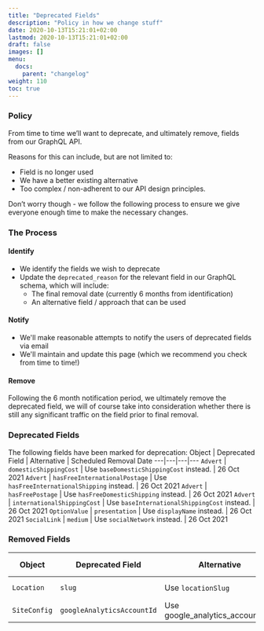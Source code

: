 ```yaml
---
title: "Deprecated Fields"
description: "Policy in how we change stuff"
date: 2020-10-13T15:21:01+02:00
lastmod: 2020-10-13T15:21:01+02:00
draft: false
images: []
menu:
  docs:
    parent: "changelog"
weight: 110
toc: true
---
```


### Policy

From time to time we’ll want to deprecate, and ultimately remove, fields from our GraphQL API. 

Reasons for this can include, but are not limited to:

- Field is no longer used
- We have a better existing alternative
- Too complex / non-adherent to our API design principles.

Don’t worry though - we follow the following process to ensure we give everyone enough time to make the necessary changes.

### The Process

#### Identify

- We identify the fields we wish to deprecate
- Update the `deprecated_reason` for the relevant field in our GraphQL schema, which will include:
  - The final removal date (currently 6 months from identification)
  - An alternative field / approach that can be used

#### Notify

- We'll make reasonable attempts to notify the users of deprecated fields via email
- We'll maintain and update this page (which we recommend you check from time to time!)

#### Remove

Following the 6 month notification period, we ultimately remove the deprecated field, we will of course take into consideration whether there is still any significant traffic on the field prior to final removal.

### Deprecated Fields

The following fields have been marked for deprecation:
Object | Deprecated Field | Alternative | Scheduled Removal Date
---|---|---|---
`Advert` | `domesticShippingCost` | Use `baseDomesticShippingCost` instead. | 26 Oct 2021
`Advert` | `hasFreeInternationalPostage` | Use `hasFreeInternationalShipping` instead. | 26 Oct 2021
`Advert` | `hasFreePostage` | Use `hasFreeDomesticShipping` instead. | 26 Oct 2021
`Advert` | `internationalShippingCost` | Use `baseInternationalShippingCost` instead. | 26 Oct 2021
`OptionValue` | `presentation` | Use `displayName` instead. | 26 Oct 2021
`SocialLink` | `medium` | Use `socialNetwork` instead. | 26 Oct 2021

### Removed Fields

Object | Deprecated Field | Alternative | Removal Date
---|---|---|---
`Location` | `slug` | Use `locationSlug` | 28 Apr 2021
`SiteConfig` | `googleAnalyticsAccountId` | Use google_analytics_account_ids | 28 Apr 2021